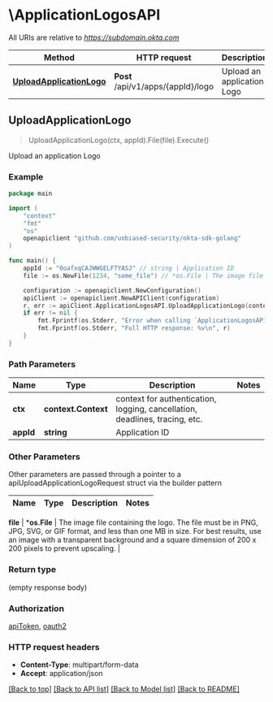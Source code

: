 # \ApplicationLogosAPI

All URIs are relative to *https://subdomain.okta.com*

Method | HTTP request | Description
------------- | ------------- | -------------
[**UploadApplicationLogo**](ApplicationLogosAPI.md#UploadApplicationLogo) | **Post** /api/v1/apps/{appId}/logo | Upload an application Logo



## UploadApplicationLogo

> UploadApplicationLogo(ctx, appId).File(file).Execute()

Upload an application Logo



### Example

```go
package main

import (
    "context"
    "fmt"
    "os"
    openapiclient "github.com/unbiased-security/okta-sdk-golang"
)

func main() {
    appId := "0oafxqCAJWWGELFTYASJ" // string | Application ID
    file := os.NewFile(1234, "some_file") // *os.File | The image file containing the logo.  The file must be in PNG, JPG, SVG, or GIF format, and less than one MB in size. For best results, use an image with a transparent background and a square dimension of 200 x 200 pixels to prevent upscaling. 

    configuration := openapiclient.NewConfiguration()
    apiClient := openapiclient.NewAPIClient(configuration)
    r, err := apiClient.ApplicationLogosAPI.UploadApplicationLogo(context.Background(), appId).File(file).Execute()
    if err != nil {
        fmt.Fprintf(os.Stderr, "Error when calling `ApplicationLogosAPI.UploadApplicationLogo``: %v\n", err)
        fmt.Fprintf(os.Stderr, "Full HTTP response: %v\n", r)
    }
}
```

### Path Parameters


Name | Type | Description  | Notes
------------- | ------------- | ------------- | -------------
**ctx** | **context.Context** | context for authentication, logging, cancellation, deadlines, tracing, etc.
**appId** | **string** | Application ID | 

### Other Parameters

Other parameters are passed through a pointer to a apiUploadApplicationLogoRequest struct via the builder pattern


Name | Type | Description  | Notes
------------- | ------------- | ------------- | -------------

 **file** | ***os.File** | The image file containing the logo.  The file must be in PNG, JPG, SVG, or GIF format, and less than one MB in size. For best results, use an image with a transparent background and a square dimension of 200 x 200 pixels to prevent upscaling.  | 

### Return type

 (empty response body)

### Authorization

[apiToken](../README.md#apiToken), [oauth2](../README.md#oauth2)

### HTTP request headers

- **Content-Type**: multipart/form-data
- **Accept**: application/json

[[Back to top]](#) [[Back to API list]](../README.md#documentation-for-api-endpoints)
[[Back to Model list]](../README.md#documentation-for-models)
[[Back to README]](../README.md)

